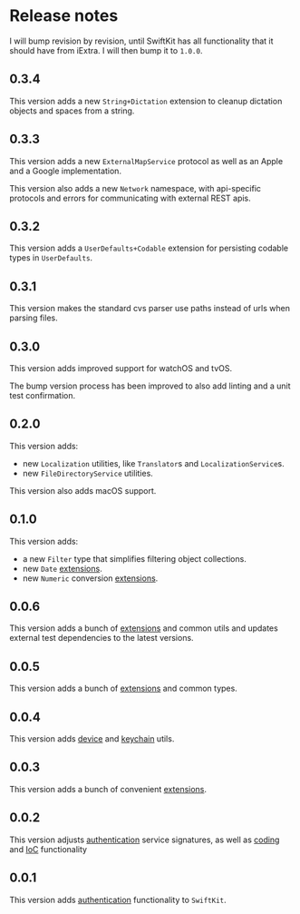 # Release notes

I will bump revision by revision, until SwiftKit has all functionality that it should have from iExtra. I will then bump it to `1.0.0`.


## 0.3.4

This version adds a new `String+Dictation` extension to cleanup dictation objects and spaces from a string.


## 0.3.3

This version adds a new `ExternalMapService` protocol as well as an Apple and a Google implementation.

This version also adds a new `Network` namespace, with api-specific protocols and errors for communicating with external REST apis.


## 0.3.2

This version adds a `UserDefaults+Codable` extension for persisting codable types in `UserDefaults`.


## 0.3.1

This version makes the standard cvs parser use paths instead of urls when parsing files.


## 0.3.0

This version adds improved support for watchOS and tvOS.

The bump version process has been improved to also add linting and a unit test confirmation.


## 0.2.0

This version adds:

* new `Localization` utilities, like `Translator`s and `LocalizationService`s.
* new `FileDirectoryService` utilities.

This version also adds macOS support.


## 0.1.0

This version adds:

* a new `Filter` type that simplifies filtering object collections.
* new `Date` [extensions][Extensions].
* new `Numeric` conversion [extensions][Extensions].


## 0.0.6

This version adds a bunch of [extensions][Extensions] and common utils and updates external test dependencies to the latest versions.


## 0.0.5

This version adds a bunch of [extensions][Extensions] and common types.


## 0.0.4

This version adds [device][Device] and [keychain][Keychain] utils.


## 0.0.3

This version adds a bunch of convenient [extensions][Extensions]. 


## 0.0.2

This version adjusts [authentication][Authentication] service signatures, as well as [coding][Coding] and [IoC][IoC] functionality  


## 0.0.1

This version adds [authentication][Authentication] functionality to `SwiftKit`.


[Authentication]: Readmes/Authentication.md
[Coding]: Readmes/Coding.md 
[Device]: Readmes/Device.md
[Extensions]: Readmes/Extensions.md
[IoC]: Readmes/IoC.md
[Keychain]: Readmes/Keychain.md
